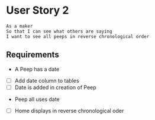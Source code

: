 # User Story 2

```
As a maker
So that I can see what others are saying  
I want to see all peeps in reverse chronological order
```

## Requirements

*  A Peep has a date 
  - [ ] Add date column to tables
  - [ ] Date is added in creation of Peep

*  Peep all uses date
  - [ ] Home displays in reverse chronological oder

